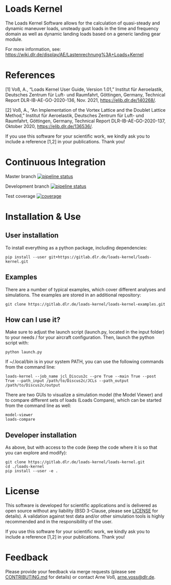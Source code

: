 # Loads Kernel
The Loads Kernel Software allows for the calculation of quasi-steady and dynamic maneuver loads, unsteady gust loads in the time and frequency domain as well as dynamic landing loads based on a generic landing gear module.

For more information, see: https://wiki.dlr.de/display/AE/Lastenrechnung%3A+Loads+Kernel

# References

[1] Voß, A., “Loads Kernel User Guide, Version 1.01,” Institut für Aeroelastik, Deutsches Zentrum für Luft- und Raumfahrt, Göttingen, Germany, Technical Report DLR-IB-AE-GO-2020-136, Nov. 2021, https://elib.dlr.de/140268/.

[2] Voß, A., “An Implementation of the Vortex Lattice and the Doublet Lattice Method,” Institut für Aeroelastik, Deutsches Zentrum für Luft- und Raumfahrt, Göttingen, Germany, Technical Report DLR-IB-AE-GO-2020-137, Oktober 2020, https://elib.dlr.de/136536/.

If you use this software for your scientific work, we kindly ask you to include a reference [1,2] in your publications. Thank you!

# Continuous Integration

Master branch [![pipeline status](https://gitlab.dlr.de/loads-kernel/loads-kernel/badges/master/pipeline.svg)](https://gitlab.dlr.de/loads-kernel/loads-kernel/-/commits/master)

Development branch [![pipeline status](https://gitlab.dlr.de/loads-kernel/loads-kernel/badges/devel/pipeline.svg)](https://gitlab.dlr.de/loads-kernel/loads-kernel/-/commits/devel)

Test coverage [![coverage](https://gitlab.dlr.de/loads-kernel/loads-kernel/badges/master/coverage.svg)](https://loads-kernel.pages.gitlab.dlr.de/loads-kernel/coverage/)

# Installation & Use
## User installation 
To install everything as a python package, including dependencies:

```
pip install --user git+https://gitlab.dlr.de/loads-kernel/loads-kernel.git
```

## Examples
There are a number of typical examples, which cover different analyses and simulations. The examples are stored in an additional repository:

```
git clone https://gitlab.dlr.de/loads-kernel/loads-kernel-examples.git
```

## How can I use it?

Make sure to adjust the launch script (launch.py, located in the input folder) to your needs / for your aircraft configuration. Then, launch the python script with:

```
python launch.py
```

If ~/.local/bin is in your system PATH, you can use the following commands from the command line:

```
loads-kernel --job_name jcl_Discus2c --pre True --main True --post True --path_input /path/to/Discus2c/JCLs --path_output /path/to/Discus2c/output
```

There are two GUIs to visualize a simulation model (the Model Viewer) and to compare different sets of loads (Loads Compare), which can be started from the command line as well:

```
model-viewer
loads-compare
```

## Developer installation 
As above, but with access to the code (keep the code where it is so that you can explore and modify):

```
git clone https://gitlab.dlr.de/loads-kernel/loads-kernel.git
cd ./loads-kernel
pip install --user -e . 
```

# License
This software is developed for scientific applications and is delivered as open source without any liability (BSD 3-Clause, please see [LICENSE](LICENSE) for details). A validation against test data and/or other simulation tools is highly recommended and in the responsibility of the user. 

If you use this software for your scientific work, we kindly ask you to include a reference [1,2] in your publications. Thank you!

# Feedback
Please provide your feedback via merge requests (please see [CONTRIBUTING.md](CONTRIBUTING.md)
for details) or contact Arne Voß, arne.voss@dlr.de.